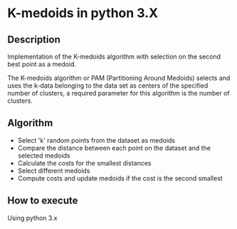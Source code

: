 # K-medoids in python 3.X

<!DOCTYPE html>
<html lang="en">
<head>
</head>
<body>
    <div class="jumbotron">
        <div class="col-sm-8 mx-auto">
          <h2>Description</h2>
          <p>Implementation of the K-medoids algorithm with selection on the second best point as a medoid.</p>         
          <p>The K-medoids algorithm or PAM (Partitioning Around Medoids) selects and uses the k-data belonging to the data set as centers of the specified number of clusters, a required parameter for this algorithm is the number of clusters. </p>
          <h2>Algorithm</h2>
            <ul>
                <li>Select 'k' random points from the dataset as medoids</li>
                <li>Compare the distance between each point on the dataset and the selected medoids</li>
                <li>Calculate the costs for the smallest distances</li>
                <li>Select different medoids</li>
                <li>Compute costs and update medoids if the cost is the second smallest</li>
            </ul>
        <h2>How to execute</h2>
            <p>Using python 3.x</p>
        </div>
      </div>
</body>
</html>
